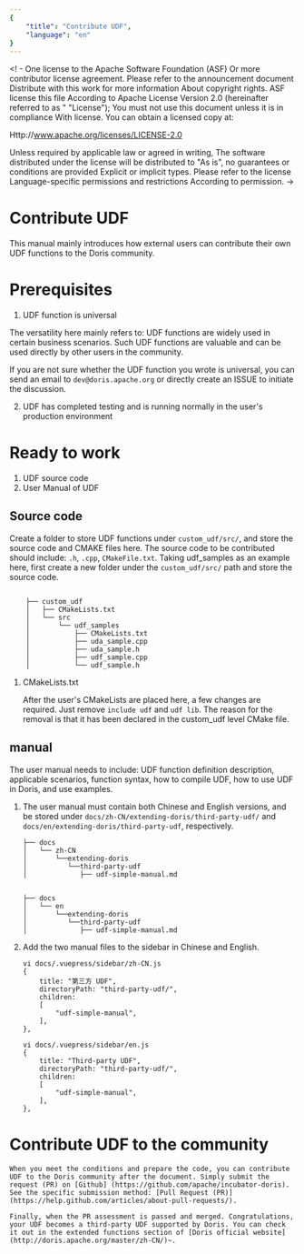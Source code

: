 ```yaml
---
{
    "title": "Contribute UDF",
    "language": "en"
}
---
```


<! -
One license to the Apache Software Foundation (ASF)
Or more contributor license agreement. Please refer to the announcement document
Distribute with this work for more information
About copyright rights. ASF license this file
According to Apache License Version 2.0 (hereinafter referred to as "
"License"); You must not use this document unless it is in compliance
With license. You can obtain a licensed copy at:

Http://www.apache.org/licenses/LICENSE-2.0

Unless required by applicable law or agreed in writing,
The software distributed under the license will be distributed to
"As is", no guarantees or conditions are provided
Explicit or implicit types. Please refer to the license
Language-specific permissions and restrictions
According to permission.
->

# Contribute UDF

This manual mainly introduces how external users can contribute their own UDF functions to the Doris community.

# Prerequisites

1. UDF function is universal

The versatility here mainly refers to: UDF functions are widely used in certain business scenarios. Such UDF functions are valuable and can be used directly by other users in the community.

If you are not sure whether the UDF function you wrote is universal, you can send an email to `dev@doris.apache.org` or directly create an ISSUE to initiate the discussion.

2. UDF has completed testing and is running normally in the user's production environment

# Ready to work

1. UDF source code
2. User Manual of UDF

## Source code

Create a folder to store UDF functions under `custom_udf/src/`, and store the source code and CMAKE files here. The source code to be contributed should include: `.h`, `.cpp`, `CMakeFile.txt`. Taking udf_samples as an example here, first create a new folder under the `custom_udf/src/` path and store the source code.

```

    ├── custom_udf
    │   ├── CMakeLists.txt
    │   └── src
    │       └── udf_samples
    │           ├── CMakeLists.txt
    │           ├── uda_sample.cpp
    │           ├── uda_sample.h
    │           ├── udf_sample.cpp
    │           └── udf_sample.h

```

1. CMakeLists.txt

     After the user's CMakeLists are placed here, a few changes are required. Just remove `include udf` and `udf lib`. The reason for the removal is that it has been declared in the custom_udf level CMake file.

## manual

The user manual needs to include: UDF function definition description, applicable scenarios, function syntax, how to compile UDF, how to use UDF in Doris, and use examples.

1. The user manual must contain both Chinese and English versions, and be stored under `docs/zh-CN/extending-doris/third-party-udf/` and `docs/en/extending-doris/third-party-udf`, respectively.

    ```
    ├── docs
    │   └── zh-CN
    │       └──extending-doris
    │          └──third-party-udf
    │             ├── udf-simple-manual.md


    ```

    ```
    ├── docs
    │   └── en
    │       └──extending-doris
    │          └──third-party-udf
    │             ├── udf-simple-manual.md

    ```

2. Add the two manual files to the sidebar in Chinese and English.

    ```
    vi docs/.vuepress/sidebar/zh-CN.js
    {
        title: "第三方 UDF",
        directoryPath: "third-party-udf/",
        children:
        [
            "udf-simple-manual",
        ],
    },
    ```

    ```
    vi docs/.vuepress/sidebar/en.js
    {
        title: "Third-party UDF",
        directoryPath: "third-party-udf/",
        children:
        [
            "udf-simple-manual",
        ],
    },

    ```

# Contribute UDF to the community

    When you meet the conditions and prepare the code, you can contribute UDF to the Doris community after the document. Simply submit the request (PR) on [Github] (https://github.com/apache/incubator-doris). See the specific submission method: [Pull Request (PR)] (https://help.github.com/articles/about-pull-requests/).

    Finally, when the PR assessment is passed and merged. Congratulations, your UDF becomes a third-party UDF supported by Doris. You can check it out in the extended functions section of [Doris official website] (http://doris.apache.org/master/zh-CN/)~.
